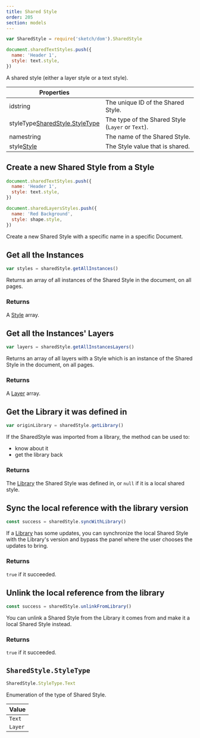 ```yaml
---
title: Shared Style
order: 205
section: models
---
```


```javascript
var SharedStyle = require('sketch/dom').SharedStyle
```

```javascript
document.sharedTextStyles.push({
  name: 'Header 1',
  style: text.style,
})
```

A shared style (either a layer style or a text style).

| Properties                                                                            |                                                   |
| ------------------------------------------------------------------------------------- | ------------------------------------------------- |
| id<span class="arg-type">string</span>                                                | The unique ID of the Shared Style.                |
| styleType<span class="arg-type">[SharedStyle.StyleType](#sharedstylestyletype)</span> | The type of the Shared Style (`Layer` or `Text`). |
| name<span class="arg-type">string</span>                                              | The name of the Shared Style.                     |
| style<span class="arg-type">[Style](#style)</span>                                    | The Style value that is shared.                   |

## Create a new Shared Style from a Style

```javascript
document.sharedTextStyles.push({
  name: 'Header 1',
  style: text.style,
})

document.sharedLayersStyles.push({
  name: 'Red Background',
  style: shape.style,
})
```

Create a new Shared Style with a specific name in a specific Document.

## Get all the Instances

```javascript
var styles = sharedStyle.getAllInstances()
```

Returns an array of all instances of the Shared Style in the document, on all pages.

### Returns

A [Style](#style) array.

## Get all the Instances' Layers

```javascript
var layers = sharedStyle.getAllInstancesLayers()
```

Returns an array of all layers with a Style which is an instance of the Shared Style in the document, on all pages.

### Returns

A [Layer](#layer) array.

## Get the Library it was defined in

```javascript
var originLibrary = sharedStyle.getLibrary()
```

If the SharedStyle was imported from a library, the method can be used to:

- know about it
- get the library back

### Returns

The [Library](#library) the Shared Style was defined in, or `null` if it is a local shared style.

## Sync the local reference with the library version

```javascript
const success = sharedStyle.syncWithLibrary()
```

If a [Library](#library) has some updates, you can synchronize the local Shared Style with the Library's version and bypass the panel where the user chooses the updates to bring.

### Returns

`true` if it succeeded.

## Unlink the local reference from the library

```javascript
const success = sharedStyle.unlinkFromLibrary()
```

You can unlink a Shared Style from the Library it comes from and make it a local Shared Style instead.

### Returns

`true` if it succeeded.

## `SharedStyle.StyleType`

```javascript
SharedStyle.StyleType.Text
```

Enumeration of the type of Shared Style.

| Value   |
| ------- |
| `Text`  |
| `Layer` |
